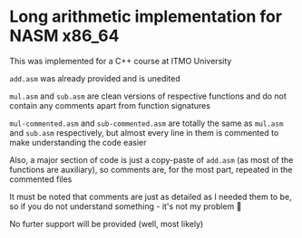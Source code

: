 # Long arithmetic implementation for NASM x86_64
This was implemented for a C++ course at ITMO University

`add.asm` was already provided and is unedited

`mul.asm` and `sub.asm` are clean versions of respective functions and do not contain any comments apart from function signatures

`mul-commented.asm` and `sub-commented.asm` are totally the same as `mul.asm` and `sub.asm` respectively, but almost every line in them is commented to make understanding the code easier

Also, a major section of code is just a copy-paste of `add.asm` (as most of the functions are auxiliary), so comments are, for the most part, repeated in the commented files

It must be noted that comments are just as detailed as I needed them to be, so if you do not understand something - it's not my problem :shrug:

No furter support will be provided (well, most likely)

